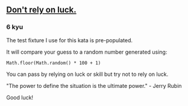 <h2><a href=https://www.codewars.com/kata/5268af3872b786f006000228/train/javascript target="_blank">Don't rely on luck.</a></h2><h3>6 kyu</h3><p>The test fixture I use for this kata is pre-populated.</p><p>It will compare your guess to a random number generated using:</p><pre style="display: none;"><code class="language-ruby">(<span class="cm-atom">Kernel:</span><span class="cm-atom">:rand</span>() <span class="cm-operator">*</span> <span class="cm-number">100</span> <span class="cm-operator">+</span> <span class="cm-number">1</span>)<span class="cm-operator">.</span><span class="cm-property">floor</span></code></pre><pre><code class="language-javascript"><span class="cm-variable">Math</span>.<span class="cm-property">floor</span>(<span class="cm-variable">Math</span>.<span class="cm-property">random</span>() <span class="cm-operator">*</span> <span class="cm-number">100</span> <span class="cm-operator">+</span> <span class="cm-number">1</span>)</code></pre><pre style="display: none;"><code class="language-python"><span class="cm-variable">randint</span>(<span class="cm-number">1</span>,<span class="cm-number">100</span>)</code></pre><pre style="display: none;"><code class="language-php"><span class="cm-builtin">rand</span>(<span class="cm-number">1</span>, <span class="cm-number">100</span>)</code></pre><pre style="display: none;"><code class="language-csharp"><span class="cm-keyword">new</span> <span class="cm-variable">Random</span>().<span class="cm-variable">Next</span>(<span class="cm-number">1</span>, <span class="cm-number">100</span> <span class="cm-operator">+</span> <span class="cm-number">1</span>);</code></pre><p>You can pass by relying on luck or skill but try not to rely on luck.</p><p>"The power to define the situation is the ultimate power." - Jerry Rubin</p><p>Good luck!</p>